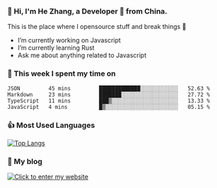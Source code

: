### 👋 Hi, I'm He Zhang, a Developer 🚀 from China.

This is the place where I opensource stuff and break things :rofl:

- I’m currently working on Javascript
- I’m currently learning Rust
- Ask me about anything related to Javascript

### 💪 This week I spent my time on 
<!--START_SECTION:waka-->
```text
JSON         45 mins         █████████████░░░░░░░░░░░░   52.63 % 
Markdown     23 mins         ███████░░░░░░░░░░░░░░░░░░   27.72 % 
TypeScript   11 mins         ███▒░░░░░░░░░░░░░░░░░░░░░   13.33 % 
JavaScript   4 mins          █▒░░░░░░░░░░░░░░░░░░░░░░░   05.15 % 
```
<!--END_SECTION:waka-->

### 👍 Most Used Languages
[![Top Langs](https://github-readme-stats.vercel.app/api/top-langs/?username=zhanghecool&layout=compact)](https://zhanghe.cool)

### 🌈 My blog 
[![Click to enter my website](https://cdn.jsdelivr.net/gh/zhanghecool/assets/images/gif/zhanghecools.gif)](https://zhanghe.cool)
